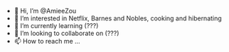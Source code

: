 - 👋 Hi, I’m @AmieeZou
- 👀 I’m interested in Netflix, Barnes and Nobles, cooking and hibernating
- 🌱 I’m currently learning (???)
- 💞️ I’m looking to collaborate on (???)
- 📫 How to reach me ...

<!---
AmieeZou/AmieeZou is a ✨ special ✨ repository because its `README.md` (this file) appears on your GitHub profile.
You can click the Preview link to take a look at your changes.
--->
